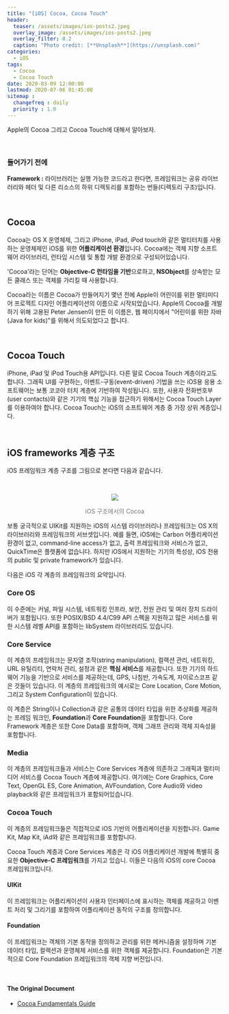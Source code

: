 ```yaml
---
title: "[iOS] Cocoa, Cocoa Touch"
header:
  teaser: /assets/images/ios-posts2.jpeg
  overlay_image: /assets/images/ios-posts2.jpeg
  overlay_filter: 0.2
  caption: "Photo credit: [**Unsplash**](https://unsplash.com)"
categories:
  - iOS
tags:
  - Cocoa
  - Cocoa Touch
date: 2020-03-09 12:00:00
lastmod: 2020-07-06 01:45:00
sitemap :
  changefreq : daily
  priority : 1.0
---
```


Apple의 Cocoa 그리고 Cocoa Touch에 대해서 알아보자.

<br>

### 들어가기 전에

**Framework :** 라이브러리는 실행 가능한 코드라고 한다면, 프레임워크는 공유 라이브러리와 헤더 및 다른 리소스의 하위 디렉토리를 포함하는 번들(디렉토리 구조)입니다.

<br>

## Cocoa

Cocoa는 OS X 운영체제, 그리고 iPhone, iPad, iPod touch와 같은 멀티터치를 사용하는 운영체제인 iOS를 위한 **어플리케이션 환경**입니다. Cocoa에는 객체 지향 소프트웨어 라이브러리, 런타임 시스템 및 통합 개발 환경으로 구성되어있습니다.

'Cocoa'라는 단어는 **Objective-C 런타임을 기반**으로하고, **NSObject**를 상속받는 모든 클래스 또는 객체를 가리킬 때 사용합니다.

Cocoa라는 이름은 Cocoa가 만들어지기 몇년 전에 Apple이 어린이를 위한 멀티미디어 프로젝트 디자인 어플리케이션의 이름으로 시작되었습니다. Apple의 Cocoa를 개발하기 위해 고용된 Peter Jensen이 만든 이 이름은, 웹 페이지에서 "어린이를 위한 자바(Java for kids)"를 위해서 의도되었다고 합니다.

<br>

## Cocoa Touch

iPhone, iPad 및 iPod Touch용 API입니다. 다른 말로 Cocoa Touch 계층이라고도 합니다. 그래픽 UI를 구현하는, 이벤트-구동(event-driven) 기법을 쓰는 iOS용 응용 소프트웨어는 보통 코코아 터치 계층에 기반하여 작성됩니다. 또한, 사용자 전화번호부(user contacts)와 같은 기기의 핵심 기능을 접근하기 위해서는 Cocoa Touch Layer를 이용하여야 합니다. Cocoa Touch는 iOS의 소프트웨어 계층 중 가장 상위 계층입니다. 

<br>

## iOS frameworks 계층 구조

iOS 프레임워크 계층 구조를 그림으로 본다면 다음과 같습니다.

<br>

<p align="center"><img src="https://developer.apple.com/library/archive/documentation/Cocoa/Conceptual/CocoaFundamentals/Art/architecture_stack.jpg"></p>
<p align="center"><font color="#777777" weight="bold">iOS 구조에서의 Cocoa</font></p>

보통 궁극적으로 UIKit를 지원하는 iOS의 시스템 라이브러리나 프레임워크는 OS X의 라이브러리와 프레임워크의 서브셋입니다. 예를 들면, iOS에는 Carbon 어플리케이션 환경이 없고, command-line access가 없고, 출력 프레임워크와 서비스가 없고, QuickTime은 플랫폼에 없습니다. 하지만 iOS에서 지원하는 기기의 특성상, iOS 전용의 public 및 private framework가 있습니다.

다음은 iOS 각 계층의 프레임워크의 요약입니다.

### Core OS

이 수준에는 커널, 파일 시스템, 네트워킹 인프라, 보안, 전원 관리 및 여러 장치 드라이버가 포함됩니다. 또한 POSIX/BSD 4.4/C99 API 스펙을 지원하고 많은 서비스를 위한 시스템 레벨 API를 포함하는 libSystem 라이브러리도 있습니다.

### Core Service

이 계층의 프레임워크는 문자열 조작(string manipulation), 컬렉션 관리, 네트워킹, URL 유틸리티, 연락처 관리, 설정과 같은 **핵심 서비스**를 제공합니다. 또한 기기의 하드웨어 기능을 기반으로 서비스를 제공하는데, GPS, 나침반, 가속도계, 자이로스코프 같은 것들이 있습니다. 이 계층의 프레임워크의 예시로는 Core Location, Core Motion, 그리고 System Configuration이 있습니다.

이 계층은 String이나 Collection과 같은 공통의 데이터 타입을 위한 추상화를 제공하는 프레임 워크인, **Foundation**과 **Core Foundation**을 포함합니다. Core Framework 계층은 또한 Core Data를 포함하며, 객체 그래프 관리와 객체 지속성을 포함합니다.

### Media

이 계층의 프레임워크들과 서비스는 Core Services 계층에 의존하고 그래픽과 멀티미디어 서비스를 Cocoa Touch 계층에 제공합니다. 여기에는 Core Graphics, Core Text, OpenGL ES, Core Animation, AVFoundation, Core Audio와 video playback와 같은 프레임워크가 포함되어있습니다. 

### Cocoa Touch

이 계층의 프레임워크들은 직접적으로 iOS 기반의 어플리케이션을 지원합니다. Game Kit, Map Kit, iAd와 같은 프레임워크를 포함합니다.

Cocoa Touch 계층과 Core Services 계층은 각 iOS 어플리케이션 개발에 특별히 중요한 **Objective-C 프레임워크**를 가지고 있습니. 이들은 다음의 iOS의 core Cocoa 프레임워크입니다. 

#### UIKit

이 프레임워크는 어플리케이션이 사용자 인터페이스에 표시하는 객체를 제공하고 이벤트 처리 및 그리기를 포함하여 어플리케이션 동작의 구조를 정의합니다.

#### Foundation

이 프레임워크는 객체의 기본 동작을 정의하고 관리를 위한 메커니즘을 설정하며 기본 데이터 타입, 컬렉션과 운영체제 서비스를 위한 객체를 제공합니다. Foundation은 기본적으로 Core Foundation 프레임워크의 객체 지향 버전입니다.

<br>

#### The Original Document

- [Cocoa Fundamentals Guide](https://developer.apple.com/library/archive/documentation/Cocoa/Conceptual/CocoaFundamentals/WhatIsCocoa/WhatIsCocoa.html)